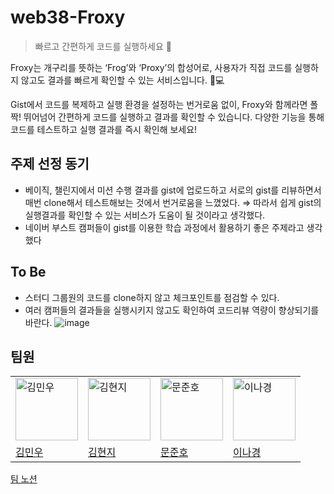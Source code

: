 # web38-Froxy

> 빠르고 간편하게 코드를 실행하세요 🐸

Froxy는 개구리를 뜻하는 ‘Frog’와 ‘Proxy’의 합성어로, 사용자가 직접 코드를 실행하지 않고도 결과를 빠르게 확인할 수 있는 서비스입니다. 🐸💻

Gist에서 코드를 복제하고 실행 환경을 설정하는 번거로움 없이, Froxy와 함께라면 폴짝! 뛰어넘어 간편하게 코드를 실행하고 결과를 확인할 수 있습니다. 다양한 기능을 통해 코드를 테스트하고 실행 결과를 즉시 확인해 보세요!

## 주제 선정 동기

- 베이직, 챌린지에서 미션 수행 결과를 gist에 업로드하고 서로의 gist를 리뷰하면서 매번 clone해서 테스트해보는 것에서 번거로움을 느꼈었다.
⇒ 따라서 쉽게 gist의 실행결과를 확인할 수 있는 서비스가 도움이 될 것이라고 생각했다.
- 네이버 부스트 캠퍼들이 gist를 이용한 학습 과정에서 활용하기 좋은 주제라고 생각했다

## To Be
- 스터디 그룹원의 코드를 clone하지 않고 체크포인트를 점검할 수 있다.
- 여러 캠퍼들의 결과들을 실행시키지 않고도 확인하여 코드리뷰 역량이 향상되기를 바란다.
![image](https://github.com/user-attachments/assets/bd0b3f0c-908b-4d1e-91fc-86cf0433e425)



## 팀원

<table>
  <tr>
    <td><img src="https://avatars.githubusercontent.com/u/125727432?s=64&v=4" alt="김민우" width="100"></td>
    <td><img src="https://avatars.githubusercontent.com/u/126762281?s=64&v=4" alt="김현지" width="100"></td>
    <td><img src="https://avatars.githubusercontent.com/u/50985929?s=64&v=4" alt="문준호" width="100"></td>
    <td><img src="https://avatars.githubusercontent.com/u/93020785?s=64&v=4" alt="이나경" width="100"></td>
  </tr>
  <tr>
    <td><a href="https://github.com/ATeals">김민우</a></td>
    <td><a href="https://github.com/kimhji">김현지</a></td>
    <td><a href="https://github.com/mjh000526">문준호</a></td>
    <td><a href="https://github.com/naarang">이나경</a></td>
  </tr>
</table>

[팀 노션](https://freckle-calliandra-79a.notion.site/Team38-F-Rog-12d9038c617380509fbdf4eb928e4238)
